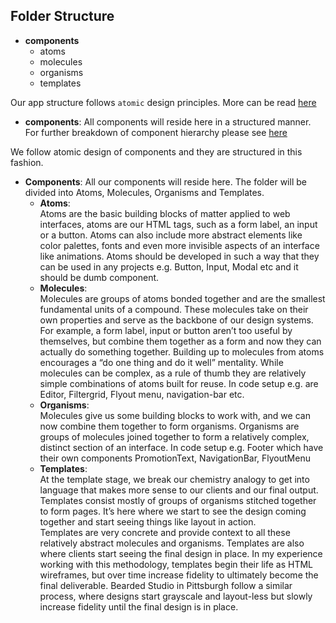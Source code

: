 ## Folder Structure


  - **components**
    - atoms
    - molecules
    - organisms
    - templates
 

Our app structure follows `atomic` design principles. More can be read [here](http://bradfrost.com/blog/post/atomic-web-design/)

- **components**: All components will reside here in a structured manner. For further breakdown of component hierarchy please see [here](#vue-component-library)

We follow atomic design of components and they are structured in this fashion.

- **Components**: All our components will reside here. The folder will be divided into Atoms, Molecules, Organisms and Templates.
  - **Atoms**: <br>
    Atoms are the basic building blocks of matter applied to web interfaces, atoms are our HTML tags, such as a form label, an input or a button.
    Atoms can also include more abstract elements like color palettes, fonts and even more invisible aspects of an interface like animations. Atoms should be developed in such a way that they can be used in any projects
    e.g. Button, Input, Modal etc and it should be dumb component.
  - **Molecules**: <br> Molecules are groups of atoms bonded together and are the smallest fundamental units of a compound. These molecules take on their own properties and serve as the backbone of our design systems.
    For example, a form label, input or button aren’t too useful by themselves, but combine them together as a form and now they can actually do something together.
    Building up to molecules from atoms encourages a “do one thing and do it well” mentality. While molecules can be complex, as a rule of thumb they are relatively simple combinations of atoms built for reuse.
    In code setup e.g. are Editor, Filtergrid, Flyout menu, navigation-bar etc.
  - **Organisms**: <br> Molecules give us some building blocks to work with, and we can now combine them together to form organisms. Organisms are groups of molecules joined together to form a relatively complex, distinct section of an interface. In code setup e.g. Footer which have their own components PromotionText, NavigationBar, FlyoutMenu
  - **Templates**: <br>At the template stage, we break our chemistry analogy to get into language that makes more sense to our clients and our final output. Templates consist mostly of groups of organisms stitched together to form pages. It’s here where we start to see the design coming together and start seeing things like layout in action.<br>Templates are very concrete and provide context to all these relatively abstract molecules and organisms. Templates are also where clients start seeing the final design in place. In my experience working with this methodology, templates begin their life as HTML wireframes, but over time increase fidelity to ultimately become the final deliverable. Bearded Studio in Pittsburgh follow a similar process, where designs start grayscale and layout-less but slowly increase fidelity until the final design is in place.
